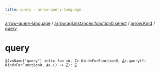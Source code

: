 ```yaml
---
title: query - arrow-query-language
---
```


[arrow-query-language](../../index.html) / [arrow.aql.instances.function0.select](../index.html) / [arrow.Kind](index.html) / [query](./query.html)

# query

`@JvmName("query") infix fun <A, Z> Kind<ForFunction0, `[`A`](query.html#A)`>.query(f: Kind<ForFunction0, `[`A`](query.html#A)`>.() -> `[`Z`](query.html#Z)`): `[`Z`](query.html#Z)